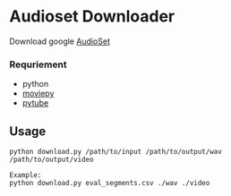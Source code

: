 # Audioset Downloader

Download google [AudioSet](https://research.google.com/audioset/)

### Requriement

* python
* [moviepy](https://pypi.org/project/moviepy/)
* [pytube](https://pypi.org/project/pytube/)

## Usage

```
python download.py /path/to/input /path/to/output/wav /path/to/output/video

Example:
python download.py eval_segments.csv ./wav ./video
```


